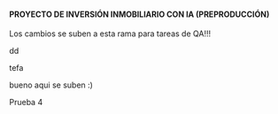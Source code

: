#### PROYECTO DE INVERSIÓN INMOBILIARIO CON IA (PREPRODUCCIÓN)

Los cambios se suben a esta rama para tareas de QA!!!


dd

 tefa

bueno aqui se suben :)

Prueba 4 

